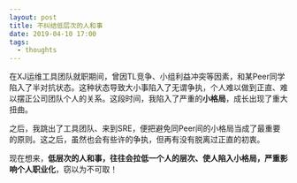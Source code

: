 ```yaml
---
layout: post
title: 不纠结低层次的人和事
date: 2019-04-10 17:00
tags:
  - thoughts
---
```


在XJ运维工具团队就职期间，曾因TL竞争、小组利益冲突等因素，和某Peer同学陷入了半对抗状态。这种状态导致大小事陷入了无谓争执，个人难以做到正直、难以摆正公司团队个人的关系。这段时间，我陷入了严重的**小格局**，成长出现了重大扭曲。

之后，我跳出了工具团队、来到SRE，便把避免同Peer间的小格局当成了最重要的原则。这之后，虽然也会有些许的争执，但再有没有脱离过正直的初衷。

现在想来，**低层次的人和事，往往会拉低一个人的层次、使人陷入小格局，严重影响个人职业化**，窃以为不可取！
